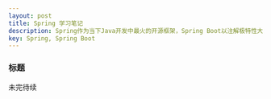 ```yaml
---
layout: post
title: Spring 学习笔记
description: Spring作为当下Java开发中最火的开源框架，Spring Boot以注解极特性大提升了开发效率。
key: Spring, Spring Boot
---
```


### 标题
未完待续